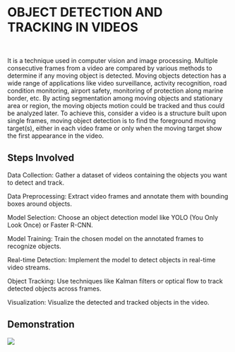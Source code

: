 # OBJECT DETECTION AND TRACKING IN VIDEOS
<br>

It is a technique used in computer vision and image processing. Multiple consecutive frames from a video are compared by various methods to determine if any moving object is detected. Moving objects detection has a wide range of applications like video surveillance, activity recognition, road condition monitoring, airport safety, monitoring of protection along marine border, etc. By acting segmentation among moving objects and stationary area or region, the moving objects motion could be tracked and thus could be analyzed later. To achieve this, consider a video is a structure built upon single frames, moving object detection is to find the foreground moving target(s), either in each video frame or only when the moving target show the first appearance in the video.


## Steps Involved
Data Collection: Gather a dataset of videos containing the objects you want to detect and track.

Data Preprocessing: Extract video frames and annotate them with bounding boxes around objects.

Model Selection: Choose an object detection model like YOLO (You Only Look Once) or Faster R-CNN.

Model Training: Train the chosen model on the annotated frames to recognize objects.

Real-time Detection: Implement the model to detect objects in real-time video streams.

Object Tracking: Use techniques like Kalman filters or optical flow to track detected objects across frames.

Visualization: Visualize the detected and tracked objects in the video.

## Demonstration

![](Media/Detect.gif)

